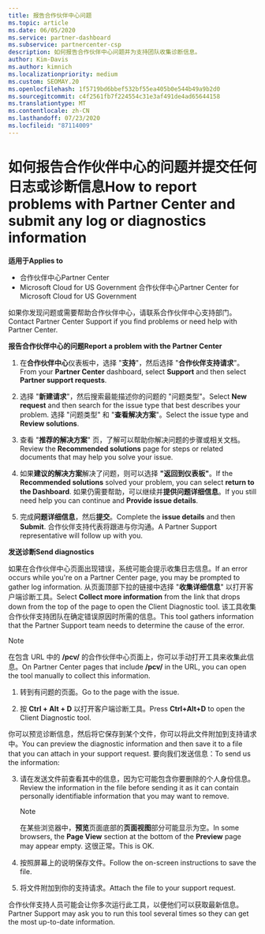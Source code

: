 ```yaml
---
title: 报告合作伙伴中心问题
ms.topic: article
ms.date: 06/05/2020
ms.service: partner-dashboard
ms.subservice: partnercenter-csp
description: 如何报告合作伙伴中心问题并为支持团队收集诊断信息。
author: Kim-Davis
ms.author: kimnich
ms.localizationpriority: medium
ms.custom: SEOMAY.20
ms.openlocfilehash: 1f5719bd6bbef532bf55ea405b0e544b49a9b2d0
ms.sourcegitcommit: c4f2561fb7f224554c31e3af491de4ad65644158
ms.translationtype: MT
ms.contentlocale: zh-CN
ms.lasthandoff: 07/23/2020
ms.locfileid: "87114009"
---
```

# <a name="how-to-report-problems-with-partner-center-and-submit-any-log-or-diagnostics-information"></a><span data-ttu-id="522cd-103">如何报告合作伙伴中心的问题并提交任何日志或诊断信息</span><span class="sxs-lookup"><span data-stu-id="522cd-103">How to report problems with Partner Center and submit any log or diagnostics information</span></span>

<span data-ttu-id="522cd-104">**适用于**</span><span class="sxs-lookup"><span data-stu-id="522cd-104">**Applies to**</span></span>

- <span data-ttu-id="522cd-105">合作伙伴中心</span><span class="sxs-lookup"><span data-stu-id="522cd-105">Partner Center</span></span>
- <span data-ttu-id="522cd-106">Microsoft Cloud for US Government 合作伙伴中心</span><span class="sxs-lookup"><span data-stu-id="522cd-106">Partner Center for Microsoft Cloud for US Government</span></span>

<span data-ttu-id="522cd-107">如果你发现问题或需要帮助合作伙伴中心，请联系合作伙伴中心支持部门。</span><span class="sxs-lookup"><span data-stu-id="522cd-107">Contact Partner Center Support if you find problems or need help with Partner Center.</span></span>

<span data-ttu-id="522cd-108">**报告合作伙伴中心的问题**</span><span class="sxs-lookup"><span data-stu-id="522cd-108">**Report a problem with the Partner Center**</span></span>

1. <span data-ttu-id="522cd-109">在**合作伙伴中心**仪表板中，选择 "**支持**"，然后选择 "**合作伙伴支持请求**"。</span><span class="sxs-lookup"><span data-stu-id="522cd-109">From your **Partner Center** dashboard, select **Support** and then select **Partner support requests**.</span></span>

2. <span data-ttu-id="522cd-110">选择 "**新建请求**"，然后搜索最能描述你的问题的 "问题类型"。</span><span class="sxs-lookup"><span data-stu-id="522cd-110">Select **New request** and then search for the issue type that best describes your problem.</span></span> <span data-ttu-id="522cd-111">选择 "问题类型" 和 "**查看解决方案**"。</span><span class="sxs-lookup"><span data-stu-id="522cd-111">Select the issue type and **Review solutions**.</span></span>

3. <span data-ttu-id="522cd-112">查看 "**推荐的解决方案**" 页，了解可以帮助你解决问题的步骤或相关文档。</span><span class="sxs-lookup"><span data-stu-id="522cd-112">Review the **Recommended solutions** page for steps or related documents that may help you solve your issue.</span></span>

4. <span data-ttu-id="522cd-113">如果**建议的解决方案**解决了问题，则可以选择 **"返回到仪表板"**。</span><span class="sxs-lookup"><span data-stu-id="522cd-113">If the **Recommended solutions** solved your problem, you can select **return to the Dashboard**.</span></span> <span data-ttu-id="522cd-114">如果仍需要帮助，可以继续并**提供问题详细信息**。</span><span class="sxs-lookup"><span data-stu-id="522cd-114">If you still need help you can continue and **Provide issue details**.</span></span>

5. <span data-ttu-id="522cd-115">完成**问题详细信息**，然后**提交**。</span><span class="sxs-lookup"><span data-stu-id="522cd-115">Complete the **issue details** and then **Submit**.</span></span> <span data-ttu-id="522cd-116">合作伙伴支持代表将跟进与你沟通。</span><span class="sxs-lookup"><span data-stu-id="522cd-116">A Partner Support representative will follow up with you.</span></span>

<span data-ttu-id="522cd-117">**发送诊断**</span><span class="sxs-lookup"><span data-stu-id="522cd-117">**Send diagnostics**</span></span>

<span data-ttu-id="522cd-118">如果在合作伙伴中心页面出现错误，系统可能会提示收集日志信息。</span><span class="sxs-lookup"><span data-stu-id="522cd-118">If an error occurs while you're on a Partner Center page, you may be prompted to gather log information.</span></span> <span data-ttu-id="522cd-119">从页面顶部下拉的链接中选择 "**收集详细信息**" 以打开客户端诊断工具。</span><span class="sxs-lookup"><span data-stu-id="522cd-119">Select **Collect more information** from the link that drops down from the top of the page to open the Client Diagnostic tool.</span></span> <span data-ttu-id="522cd-120">该工具收集合作伙伴支持团队在确定错误原因时所需的信息。</span><span class="sxs-lookup"><span data-stu-id="522cd-120">This tool gathers information that the Partner Support team needs to determine the cause of the error.</span></span> 

>[!NOTE]
><span data-ttu-id="522cd-121">在包含 URL 中的 **/pcv/** 的合作伙伴中心页面上，你可以手动打开工具来收集此信息。</span><span class="sxs-lookup"><span data-stu-id="522cd-121">On Partner Center pages that include **/pcv/** in the URL, you can open the tool manually to collect this information.</span></span>

1. <span data-ttu-id="522cd-122">转到有问题的页面。</span><span class="sxs-lookup"><span data-stu-id="522cd-122">Go to the page with the issue.</span></span>

2. <span data-ttu-id="522cd-123">按 **Ctrl + Alt + D** 以打开客户端诊断工具。</span><span class="sxs-lookup"><span data-stu-id="522cd-123">Press **Ctrl+Alt+D** to open the Client Diagnostic tool.</span></span>

<span data-ttu-id="522cd-124">你可以预览诊断信息，然后将它保存到某个文件，你可以将此文件附加到支持请求中。</span><span class="sxs-lookup"><span data-stu-id="522cd-124">You can preview the diagnostic information and then save it to a file that you can attach in your support request.</span></span> <span data-ttu-id="522cd-125">要向我们发送信息：</span><span class="sxs-lookup"><span data-stu-id="522cd-125">To send us the information:</span></span>

3. <span data-ttu-id="522cd-126">请在发送文件前查看其中的信息，因为它可能包含你要删除的个人身份信息。</span><span class="sxs-lookup"><span data-stu-id="522cd-126">Review the information in the file before sending it as it can contain personally identifiable information that you may want to remove.</span></span> 

    >[!NOTE]
    ><span data-ttu-id="522cd-127">在某些浏览器中，**预览**页面底部的**页面视图**部分可能显示为空。</span><span class="sxs-lookup"><span data-stu-id="522cd-127">In some browsers, the **Page View** section at the bottom of the **Preview** page may appear empty.</span></span> <span data-ttu-id="522cd-128">这很正常。</span><span class="sxs-lookup"><span data-stu-id="522cd-128">This is OK.</span></span>

4. <span data-ttu-id="522cd-129">按照屏幕上的说明保存文件。</span><span class="sxs-lookup"><span data-stu-id="522cd-129">Follow the on-screen instructions to save the file.</span></span>

5. <span data-ttu-id="522cd-130">将文件附加到你的支持请求。</span><span class="sxs-lookup"><span data-stu-id="522cd-130">Attach the file to your support request.</span></span>

<span data-ttu-id="522cd-131">合作伙伴支持人员可能会让你多次运行此工具，以便他们可以获取最新信息。</span><span class="sxs-lookup"><span data-stu-id="522cd-131">Partner Support may ask you to run this tool several times so they can get the most up-to-date information.</span></span>

